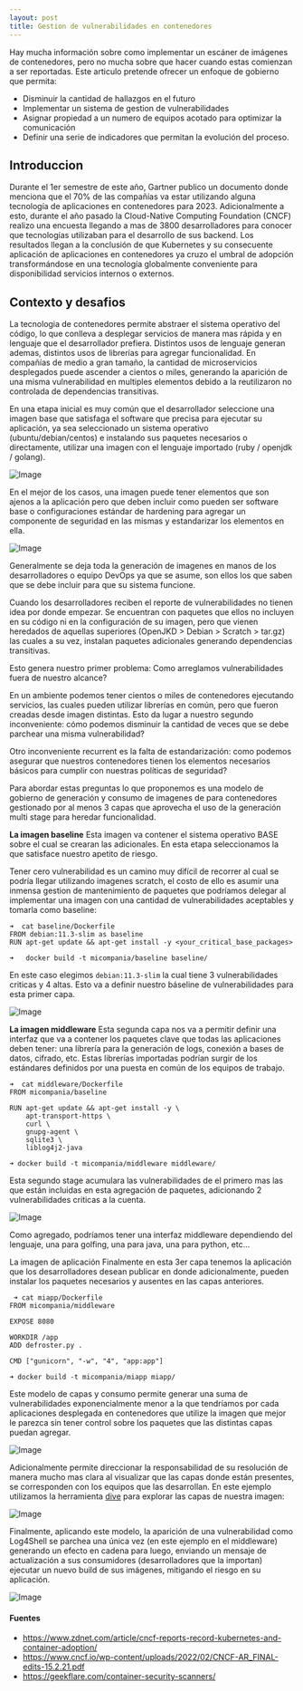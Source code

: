 ```yaml
---
layout: post
title: Gestion de vulnerabilidades en contenedores
---
```


Hay mucha información sobre como implementar un escáner de imágenes de contenedores, pero no mucha sobre que hacer cuando estas comienzan a ser reportadas.
Este articulo pretende ofrecer un enfoque de gobierno que permita:
* Disminuir la cantidad de hallazgos en el futuro
* Implementar un sistema de gestion de vulnerabilidades
* Asignar propiedad a un numero de equipos acotado para optimizar la comunicación
* Definir una serie de indicadores que permitan la evolución del proceso.

## Introduccion

Durante el 1er semestre de este año, Gartner publico un documento donde menciona que el 70% de las compañías va estar utilizando alguna tecnología de aplicaciones en contenedores para 2023.
Adicionalmente a esto, durante el año pasado la Cloud-Native Computing Foundation (CNCF) realizo una encuesta llegando a mas de 3800 desarrolladores para conocer que tecnologías utilizaban para el desarrollo de sus backend. Los resultados llegan a la conclusión de que Kubernetes y su consecuente aplicación de aplicaciones en contenedores ya cruzo el umbral de adopción transformándose en una tecnología globalmente conveniente para disponibilidad servicios internos o externos.

## Contexto y desafios

La tecnologia de contenedores permite abstraer el sistema operativo del código, lo que conlleva a desplegar servicios de manera mas rápida y en lenguaje que el desarrollador prefiera. 
Distintos usos de lenguaje generan ademas, distintos usos de librerías para agregar funcionalidad.
En compañías de medio a gran tamaño, la cantidad de microservicios desplegados puede ascender a cientos o miles, generando la aparición de una misma vulnerabilidad en multiples elementos debido a la reutilizaron no controlada de dependencias transitivas.

En una etapa inicial es muy común que el desarrollador seleccione una imagen base que satisfaga el software que precisa para ejecutar su aplicación, ya sea seleccionado un sistema operativo (ubuntu/debian/centos) e instalando sus paquetes necesarios o directamente, utilizar una imagen con el lenguaje importado (ruby / openjdk / golang).

![Image](https://raw.githubusercontent.com/jnahuelperez/jnahuelperez.github.io/master/_posts/images/1/1_docker_simple_layers.png)

En el mejor de los casos, una imagen puede tener elementos que son ajenos a la aplicación pero que deben incluir como pueden ser software base o configuraciones estándar de hardening para agregar un componente de seguridad en las mismas y estandarizar los elementos en ella. 

![Image](https://raw.githubusercontent.com/jnahuelperez/jnahuelperez.github.io/master/_posts/images/1/1_docker_3_layers.png)

Generalmente se deja toda la generación de imagenes en manos de los desarrolladores o equipo DevOps ya que se asume, son ellos los que saben que se debe incluir para que su sistema funcione. 

Cuando los desarrolladores reciben el reporte de vulnerabilidades no tienen idea por donde empezar. Se encuentran con paquetes que ellos no incluyen en su código ni en la configuración de su imagen, pero que vienen heredados de aquellas superiores (OpenJKD > Debian > Scratch > tar.gz) las cuales a su vez, instalan paquetes adicionales generando dependencias transitivas. 

Esto genera nuestro primer problema: Como arreglamos vulnerabilidades fuera de nuestro alcance?

En un ambiente podemos tener cientos o miles de contenedores ejecutando servicios, las cuales pueden utilizar librerías en común, pero que fueron creadas desde imagen distintas. 
Esto da lugar a nuestro segundo inconveniente: cómo podemos disminuir la cantidad de veces que se debe parchear una misma vulnerabilidad?

Otro inconveniente recurrent es la falta de estandarización: como podemos asegurar que nuestros contenedores tienen los elementos necesarios básicos para cumplir con nuestras políticas de seguridad?

Para abordar estas preguntas lo que proponemos es una modelo de gobierno de generación y consumo de imagenes de para contenedores gestionado por al menos 3 capas que aprovecha el uso de la generación multi stage para heredar funcionalidad.

**La imagen baseline**
Esta imagen va contener el sistema operativo BASE sobre el cual se crearan las adicionales. En esta etapa seleccionamos la que satisface nuestro apetito de riesgo. 

Tener cero vulnerabilidad es un camino muy difícil de recorrer al cual se podría llegar utilizando imagenes scratch, el costo de ello es asumir una inmensa gestion de mantenimiento de paquetes que podríamos delegar al implementar una imagen con una cantidad de vulnerabilidades aceptables y tomarla como baseline:
```
➜  cat baseline/Dockerfile 
FROM debian:11.3-slim as baseline
RUN apt-get update && apt-get install -y <your_critical_base_packages>
                                       
➜   docker build -t micompania/baseline baseline/
```
En este caso elegimos `debian:11.3-slim` la cual tiene 3 vulnerabilidades criticas y 4 altas. Esto va a definir nuestro báseline de vulnerabilidades para esta primer capa.

![Image](https://raw.githubusercontent.com/jnahuelperez/jnahuelperez.github.io/master/_posts/images/1/1layer_results.png)

**La imagen middleware**
Esta segunda capa nos va a permitir definir una interfaz que va a contener los paquetes clave que todas las aplicaciones deben tener: una librería para la generación de logs, conexión a bases de datos, cifrado, etc. Estas librerías importadas podrían surgir de los estándares definidos por una puesta en común de los equipos de trabajo.
```
➜  cat middleware/Dockerfile 
FROM micompania/baseline

RUN apt-get update && apt-get install -y \
    apt-transport-https \
    curl \
    gnupg-agent \
    sqlite3 \
    liblog4j2-java    
                                                                                     
➜ docker build -t micompania/middleware middleware/
```
Esta segundo stage acumulara las vulnerabilidades de el primero mas las que están incluidas en esta agregación de paquetes, adicionando 2 vulnerabilidades criticas a la cuenta.

![Image](https://raw.githubusercontent.com/jnahuelperez/jnahuelperez.github.io/master/_posts/images/1/2layer_results.png)

Como agregado, podríamos tener una interfaz middleware dependiendo del lenguaje, una para golfing, una para java, una para python, etc...

La imagen de aplicación
Finalmente en esta 3er capa tenemos la aplicación que los desarrolladores desean publicar en donde adicionalmente, pueden instalar los paquetes necesarios y ausentes en las capas anteriores.

```
 ➜ cat miapp/Dockerfile               
FROM micompania/middleware

EXPOSE 8080

WORKDIR /app
ADD defroster.py .

CMD ["gunicorn", "-w", "4", "app:app"] 
                                                           
➜ docker build -t micompania/miapp miapp/
```

Este modelo de capas y consumo permite generar una suma de vulnerabilidades exponencialmente menor a la que tendríamos por cada aplicaciones desplegada en contenedores que utilize la imagen que mejor le parezca sin tener control sobre los paquetes que las distintas capas puedan agregar.

![Image](https://raw.githubusercontent.com/jnahuelperez/jnahuelperez.github.io/master/_posts/images/1/3layer_results.png)

Adicionalmente permite direccionar la responsabilidad de su resolución de manera mucho mas clara al visualizar que las capas donde están presentes, se corresponden con los equipos que las desarrollan.
En este ejemplo utilizamos la herramienta [dive](https://github.com/wagoodman/dive) para explorar las capas de nuestra imagen:

![Image](https://raw.githubusercontent.com/jnahuelperez/jnahuelperez.github.io/master/_posts/images/1/dive.png)

Finalmente, aplicando este modelo, la aparición de una vulnerabilidad como Log4Shell se parchea una única vez (en este ejemplo en el middleware) generando un efecto en cadena para luego, enviando un mensaje de actualización a sus consumidores (desarrolladores que la importan) ejecutar un nuevo build de sus imágenes, mitigando el riesgo en su aplicación.

![Image](https://raw.githubusercontent.com/jnahuelperez/jnahuelperez.github.io/master/_posts/images/1/patching.png)

#### Fuentes
* https://www.zdnet.com/article/cncf-reports-record-kubernetes-and-container-adoption/
* https://www.cncf.io/wp-content/uploads/2022/02/CNCF-AR_FINAL-edits-15.2.21.pdf
* https://geekflare.com/container-security-scanners/
